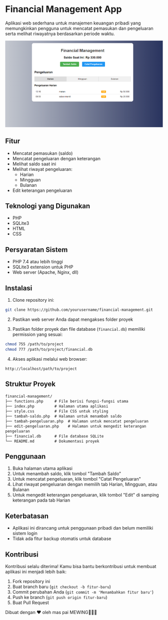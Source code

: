 # Financial Management App

Aplikasi web sederhana untuk manajemen keuangan pribadi yang memungkinkan pengguna untuk mencatat pemasukan dan pengeluaran serta melihat riwayatnya berdasarkan periode waktu.

<img src="Ss.png">

## Fitur

- Mencatat pemasukan (saldo)
- Mencatat pengeluaran dengan keterangan
- Melihat saldo saat ini
- Melihat riwayat pengeluaran:
  - Harian
  - Mingguan
  - Bulanan
- Edit keterangan pengeluaran

## Teknologi yang Digunakan

- PHP
- SQLite3
- HTML
- CSS

## Persyaratan Sistem

- PHP 7.4 atau lebih tinggi
- SQLite3 extension untuk PHP
- Web server (Apache, Nginx, dll)

## Instalasi

1. Clone repository ini:
```bash
git clone https://github.com/yourusername/financial-management.git
```

2. Pastikan web server Anda dapat mengakses folder proyek

3. Pastikan folder proyek dan file database (`financial.db`) memiliki permission yang sesuai:
```bash
chmod 755 /path/to/project
chmod 777 /path/to/project/financial.db
```

4. Akses aplikasi melalui web browser:
```
http://localhost/path/to/project
```

## Struktur Proyek

```
financial-management/
├── functions.php     # File berisi fungsi-fungsi utama
├── index.php         # Halaman utama aplikasi
├── style.css         # File CSS untuk styling
├── tambah-saldo.php  # Halaman untuk menambah saldo
├── tambah-pengeluaran.php  # Halaman untuk mencatat pengeluaran
├── edit-pengeluaran.php    # Halaman untuk mengedit keterangan pengeluaran
├── financial.db      # File database SQLite
└── README.md         # Dokumentasi proyek
```

## Penggunaan

1. Buka halaman utama aplikasi
2. Untuk menambah saldo, klik tombol "Tambah Saldo"
3. Untuk mencatat pengeluaran, klik tombol "Catat Pengeluaran"
4. Lihat riwayat pengeluaran dengan memilih tab Harian, Mingguan, atau Bulanan
5. Untuk mengedit keterangan pengeluaran, klik tombol "Edit" di samping keterangan pada tab Harian

## Keterbatasan

- Aplikasi ini dirancang untuk penggunaan pribadi dan belum memiliki sistem login
- Tidak ada fitur backup otomatis untuk database


## Kontribusi

Kontribusi selalu diterima! Kamu bisa bantu berkontribusi untuk membuat aplikasi ini menjadi lebih baik:

1. Fork repository ini
2. Buat branch baru (`git checkout -b fitur-baru`)
3. Commit perubahan Anda (`git commit -m 'Menambahkan fitur baru'`)
4. Push ke branch (`git push origin fitur-baru`)
5. Buat Pull Request


Dibuat dengan ❤️ oleh mas pai MEWING🤫🧏‍♂️